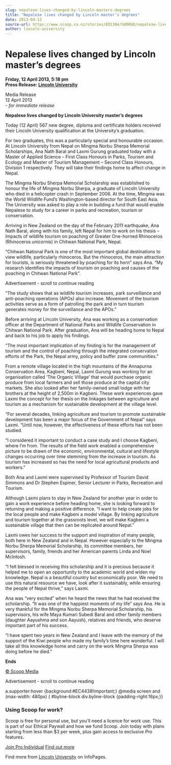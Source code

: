 ```yaml
---
slug: nepalese-lives-changed-by-lincoln-masters-degrees
title: "Nepalese lives changed by Lincoln master’s degrees"
date: 2013-04-12
source-url: https://www.scoop.co.nz/stories/ED1304/S00088/nepalese-lives-changed-by-lincoln-masters-degrees.htm
author: lincoln-university
---
```

Nepalese lives changed by Lincoln master’s degrees
==================================================

**Friday, 12 April 2013, 5:18 pm**  
**Press Release: [Lincoln University](https://info.scoop.co.nz/Lincoln_University)**

Media Release  
12 April 2013  
_\- for immediate release_

**Nepalese lives changed by Lincoln University master’s degrees**

Today (12 April) 567 new degree, diploma and certificate holders received their Lincoln University qualification at the University’s graduation.

For two graduates, this was a particularly special and honourable occasion. At Lincoln University from Nepal on Mingma Norbu Sherpa Memorial Scholarships, Ana Nath Baral and Laxmi Gurung graduated today with a Master of Applied Science – First Class Honours in Parks, Tourism and Ecology and Master of Tourism Management – Second Class Honours, Division 1 respectively. They will take their findings home to affect change in Nepal.

The Mingma Norbu Sherpa Memorial Scholarship was established to honour the life of Mingma Norbu Sherpa, a graduate of Lincoln University who died in a helicopter crash in September 2006. At the time, Mingma was the World Wildlife Fund’s Washington-based director for South East Asia. The University was asked to play a role in building a fund that would enable Nepalese to study for a career in parks and recreation, tourism or conservation.

Arriving in New Zealand on the day of the February 2011 earthquake, Ana Nath Baral, along with his family, left Nepal for him to work on his thesis – Impacts of wildlife tourism on poaching of Greater One-horned Rhinoceros (Rhinoceros unicornis) in Chitwan National Park, Nepal.

“Chitwan National Park is one of the most important global destinations to view wildlife, particularly rhinoceros. But the rhinoceros, the main attraction for tourists, is seriously threatened by poaching for its horn” says Ana. “My research identifies the impacts of tourism on poaching and causes of the poaching in Chitwan National Park”.

Advertisement - scroll to continue reading





“The study shows that as wildlife tourism increases, park surveillance and anti-poaching operations (APOs) also increase. Movement of the tourism activities serve as a form of patrolling the park and in turn tourism generates money for the surveillance and the APOs.”

Before arriving at Lincoln University, Ana was working as a conservation officer at the Department of National Parks and Wildlife Conservation in Chitwan National Park. After graduation, Ana will be heading home to Nepal and back to his job to apply his findings.

“The most important implication of my finding is for the management of tourism and the control of poaching through the integrated conservation efforts of the Park, the Nepal army, policy and buffer zone communities.”

From a remote village located in the high mountains of the Annapurna Conservation Area, Kagbeni, Nepal, Laxmi Gurung was working for an organisation called ‘The Organic Village’ that would purchase organic produce from local farmers and sell those produce at the capital city markets. She also looked after her family-owned small lodge with her brothers at the height of 2,500m in Kagbeni. These work experiences gave Laxmi the concept for her thesis on the linkages between agriculture and tourism as a mechanism for sustainable development at the village level.

“For several decades, linking agriculture and tourism to promote sustainable development has been a major focus of the Government of Nepal” says Laxmi. “Until now, however, the effectiveness of these efforts has not been studied.

“I considered it important to conduct a case study and I choose Kagbeni, where I’m from. The results of the field work enabled a comprehensive picture to be drawn of the economic, environmental, cultural and lifestyle changes occurring over time stemming from the increase in tourism. As tourism has increased so has the need for local agricultural products and workers.”

Both Ana and Laxmi were supervised by Professor of Tourism David Simmons and Dr Stephen Espiner, Senior Lecturer in Parks, Recreation and Tourism.

Although Laxmi plans to stay in New Zealand for another year in order to gain a work experience before heading home, she is looking forward to returning and making a positive difference. “I want to help create jobs for the local people and make Kagbeni a model village. By linking agriculture and tourism together at the grassroots level, we will make Kagbeni a sustainable village that then can be replicated around Nepal.”

Laxmi owes her success to the support and inspiration of many people, both here in New Zealand and in Nepal. However especially to the Mingma Norbu Sherpa Memorial Scholarship, its committee members, her supervisors, family, friends and her American parents Linda and Noel McIntosh.

“I felt blessed in receiving this scholarship and it is precious because it helped me to open an opportunity to the academic world and widen my knowledge. Nepal is a beautiful country but economically poor. We need to use this natural resource we have, look after it sustainably, while ensuring the people of Nepal thrive,” says Laxmi.

Ana was “very excited” when he heard the news that he had received the scholarship. “It was one of the happiest moments of my life” says Ana. He is very thankful for the Mingma Norbu Sherpa Memorial Scholarship, his supervisors, his wife Maya Kumari Subedi Baral and other family members (daughter Aayushma and son Aayush), relatives and friends, who deserve important part of his success.

“I have spent two years in New Zealand and I leave with the memory of the support of the Kiwi people who made my family’s time here wonderful. I will take all this knowledge home and carry on the work Mingma Sherpa was doing before he died.”

**Ends**

[© Scoop Media](http://www.scoop.co.nz/about/terms.html)  

Advertisement - scroll to continue reading



a.supporter:hover {background:#EC4438!important;} @media screen and (max-width: 480px) { #byline-block div.byline-block {padding-right:16px;}}

### Using Scoop for work?

Scoop is free for personal use, but you’ll need a licence for work use. This is part of our Ethical Paywall and how we fund Scoop. Join today with plans starting from less than $3 per week, plus gain access to exclusive _Pro_ features.  
  
[Join Pro Individual](https://pro.scoop.co.nz/Individual/?from=ProIn24) [Find out more](https://pro.scoop.co.nz/using-scoop-for-work/?from=ProIn24)

Find more from [Lincoln University](https://info.scoop.co.nz/Lincoln_University) on InfoPages.